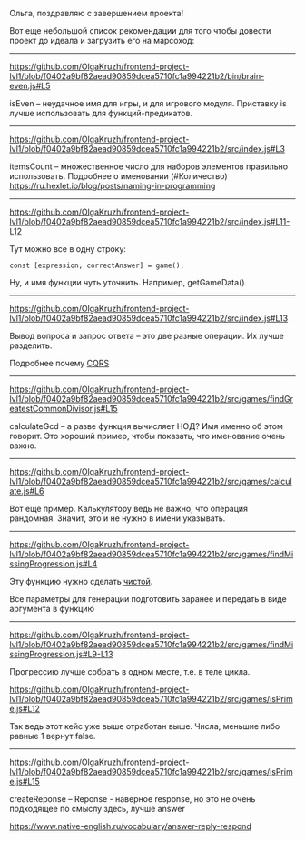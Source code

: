 Ольга, поздравляю с завершением проекта!

Вот еще небольшой список рекомендации для того чтобы довести проект до идеала и загрузить его на марсоход:

_________________

https://github.com/OlgaKruzh/frontend-project-lvl1/blob/f0402a9bf82aead90859dcea5710fc1a994221b2/bin/brain-even.js#L5

isEven – неудачное имя для игры, и для игрового модуля. Приставку is лучше использовать для функций-предикатов.

_________________

https://github.com/OlgaKruzh/frontend-project-lvl1/blob/f0402a9bf82aead90859dcea5710fc1a994221b2/src/index.js#L3

itemsCount – множественное число для наборов элементов правильно использовать.
Подробнее о именовании (#Количество) https://ru.hexlet.io/blog/posts/naming-in-programming
_________________

https://github.com/OlgaKruzh/frontend-project-lvl1/blob/f0402a9bf82aead90859dcea5710fc1a994221b2/src/index.js#L11-L12

Тут можно все в одну строку:

```
const [expression, correctAnswer] = game();
```

Ну, и имя функции чуть уточнить. Например, getGameData().
_________________

https://github.com/OlgaKruzh/frontend-project-lvl1/blob/f0402a9bf82aead90859dcea5710fc1a994221b2/src/index.js#L13

Вывод вопроса и запрос ответа – это две разные операции. Их лучше разделить. 

Подробнее почему [CQRS ](https://ru.wikipedia.org/wiki/CQRS)

_________________

https://github.com/OlgaKruzh/frontend-project-lvl1/blob/f0402a9bf82aead90859dcea5710fc1a994221b2/src/games/findGreatestCommonDivisor.js#L15

calculateGcd – а разве функция вычисляет НОД? Имя именно об этом говорит. Это хороший пример, чтобы показать, что именование очень важно.

_________________

https://github.com/OlgaKruzh/frontend-project-lvl1/blob/f0402a9bf82aead90859dcea5710fc1a994221b2/src/games/calculate.js#L6

Вот ещё пример. Калькулятору ведь не важно, что операция рандомная. Значит, это и не нужно в имени указывать.

_________________

https://github.com/OlgaKruzh/frontend-project-lvl1/blob/f0402a9bf82aead90859dcea5710fc1a994221b2/src/games/findMissingProgression.js#L4

Эту функцию нужно сделать [чистой](https://ru.wikipedia.org/wiki/%D0%A7%D0%B8%D1%81%D1%82%D0%BE%D1%82%D0%B0_%D1%84%D1%83%D0%BD%D0%BA%D1%86%D0%B8%D0%B8).

Все параметры для генерации подготовить заранее и передать в виде аргумента в функцию

_________________

https://github.com/OlgaKruzh/frontend-project-lvl1/blob/f0402a9bf82aead90859dcea5710fc1a994221b2/src/games/findMissingProgression.js#L9-L13

Прогрессию лучше собрать в одном месте, т.е. в теле цикла.

https://github.com/OlgaKruzh/frontend-project-lvl1/blob/f0402a9bf82aead90859dcea5710fc1a994221b2/src/games/isPrime.js#L12

Так ведь этот кейс уже выше отработан выше. Числа, меньшие либо равные 1 вернут false.

_________________

https://github.com/OlgaKruzh/frontend-project-lvl1/blob/f0402a9bf82aead90859dcea5710fc1a994221b2/src/games/isPrime.js#L15

createReponse – Reponse - наверное response, но это не очень подходящее по смыслу здесь, лучше answer

https://www.native-english.ru/vocabulary/answer-reply-respond